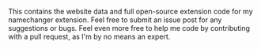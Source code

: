 This contains the website data and full open-source extension code for my namechanger extension. Feel free to submit an issue post for any suggestions or bugs. Feel even more free to help me code by contributing with a pull request, as I'm by no means an expert.
